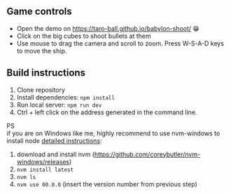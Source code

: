 ## Game controls
- Open the demo on https://taro-ball.github.io/babylon-shoot/ 😁
- Click on the big cubes to shoot bullets at them
- Use mouse to drag the camera and scroll to zoom. Press W-S-A-D keys to move the ship.

## Build instructions
1. Clone repository
1. Install dependencies: `npm install`
1. Run local server: `npm run dev`
1. Ctrl + left click on the address generated in the command line.

PS  
if you are on Windows like me, highly recommend to use nvm-windows to install node [detailed instructions](https://learn.microsoft.com/en-us/windows/dev-environment/javascript/nodejs-on-windows):
1. download and install nvm (https://github.com/coreybutler/nvm-windows/releases)
2. `nvm install latest`
3. `nvm ls`
4. `nvm use 00.0.0` (insert the version number from previous step)
